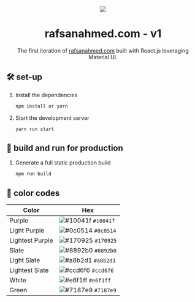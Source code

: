 <p align="center">
  <img src="https://img.icons8.com/color/48/000000/magritte.png"/>
</p>
<h1 align="center">
  rafsanahmed.com - v1
</h1>
<p align="center">
  The first iteration of <a href="https://rafsanahmed.com" target="_blank">rafsanahmed.com</a> built with React.js leveraging Material UI.
</p>

## 🛠 set-up

1. Install the dependencies

   ```sh
   npm install or yarn
   ```

2. Start the development server

   ```sh
   yarn run start
   ```

## 🚀 build and run for production

1. Generate a full static production build

   ```sh
   npm run build
   ```


## 🎨 color codes

| Color          | Hex                                                                |
| -------------- | ------------------------------------------------------------------ |
| Purple         | ![#10041f](https://via.placeholder.com/10/10041f?text=+) `#10041f` |
| Light Purple   | ![#0c0514](https://via.placeholder.com/10/0c0514?text=+) `#0c0514` |
| Lightest Purple| ![#170925](https://via.placeholder.com/10/170925?text=+) `#170925` |
| Slate          | ![#8892b0](https://via.placeholder.com/10/8892b0?text=+) `#8892b0` |
| Light Slate    | ![#a8b2d1](https://via.placeholder.com/10/a8b2d1?text=+) `#a8b2d1` |
| Lightest Slate | ![#ccd6f6](https://via.placeholder.com/10/ccd6f6?text=+) `#ccd6f6` |
| White          | ![#e6f1ff](https://via.placeholder.com/10/e6f1ff?text=+) `#e6f1ff` |
| Green          | ![#7187e9](https://via.placeholder.com/10/7187e9?text=+) `#7187e9` |